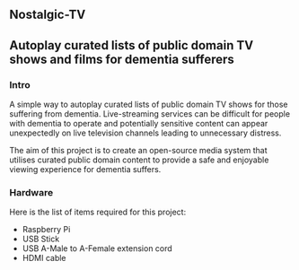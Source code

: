Nostalgic-TV
---
<h2>Autoplay curated lists of public domain TV shows and films for dementia sufferers</h2>

<h3>Intro</h3>
A simple way to autoplay curated lists of public domain TV shows for those suffering from dementia.
Live-streaming services can be difficult for people with dementia to operate and potentially sensitive content can appear unexpectedly on live television channels leading to unnecessary distress. 

The aim of this project is to create an open-source media system that utilises curated public domain content to provide a safe and enjoyable viewing experience for dementia suffers. 

<h3>Hardware</h3>
Here is the list of items required for this project:

+ Raspberry Pi
+ USB Stick
+ USB A-Male to A-Female extension cord
+ HDMI cable
